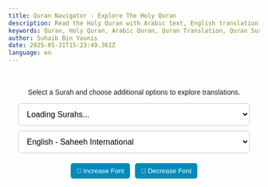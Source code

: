 ```yaml
---
title: Quran Navigator - Explore The Holy Quran
description: Read the Holy Quran with Arabic text, English translation, and transliteration. Select Surahs, change font size, and navigate verses easily.
keywords: Quran, Holy Quran, Arabic Quran, Quran Translation, Quran Surah, Quran Recitation, Quranic Arabic, Quran Tafsir
author: Suhaib Bin Younis
date: 2025-05-31T15:23:49.361Z
language: en
---
```

<style>
@import url('https://arabicfonts.net/fonts/al-qalam-quran-majeed-web-regular');

.quran-arabic, .quran-english, .quran-transliteration {
    font-family: Arial, sans-serif;
    direction: ltr;
    text-align: left;
    line-height: 1.8;
    margin-bottom: 10px;
}

.quran-arabic {
    font-family: 'Al Qalam Quran Majeed Web Regular', serif;
    font-size: 22px;
    direction: rtl;
    text-align: right;
}

.quran-transliteration {
    font-style: italic;
    color: #555;
}

select {
    width: 100%;
    padding: 12px;
    border-radius: 5px;
    border: 1px solid #ccc;
    font-size: 16px;
    margin-bottom: 10px;
    background-color: white;
    color: black;
}

.font-buttons {
    display: flex;
    justify-content: center;
    gap: 10px;
    margin-top: 10px;
}

button {
    padding: 8px 12px;
    border: none;
    background-color: #008CBA;
    color: white;
    border-radius: 5px;
    cursor: pointer;
}
</style>

<div style="text-align: center; font-family: Arial, sans-serif; padding: 20px; max-width: 600px; margin: auto;">
<p>Select a Surah and choose additional options to explore translations.</p>

<select id="surahSelect">
    <option value="">Loading Surahs...</option>
</select>

<select id="edition">
    <option value="en.sahih">English - Saheeh International</option>
</select>

<div class="font-buttons">
    <button onclick="adjustFontSize(2)">🔼 Increase Font</button>
    <button onclick="adjustFontSize(-2)">🔽 Decrease Font</button>
</div>

<div id="quranContent" style="margin-top: 20px; text-align: left;"></div>
</div>

<script>
document.addEventListener("DOMContentLoaded", async () => {
    await loadSurahs();
    await loadTranslations();
    fetchSurah();

    document.getElementById("surahSelect").addEventListener("change", fetchSurah);
    document.getElementById("edition").addEventListener("change", fetchSurah);
});

async function loadSurahs() {
    const response = await fetch("https://api.alquran.cloud/v1/surah");
    const data = await response.json();
    
    if (data.code === 200) {
        const surahSelect = document.getElementById("surahSelect");
        surahSelect.innerHTML = "";
        data.data.forEach(surah => {
            const option = document.createElement("option");
            option.value = surah.number;
            option.textContent = `${surah.number}. ${surah.englishName}`;
            surahSelect.appendChild(option);
        });
        surahSelect.value = "1";
    }
}

async function loadTranslations() {
    const response = await fetch("https://api.alquran.cloud/v1/edition/type/translation");
    const data = await response.json();
    
    if (data.code === 200) {
        const editionSelect = document.getElementById("edition");
        editionSelect.innerHTML = "";
        data.data.forEach(edition => {
            const option = document.createElement("option");
            option.value = edition.identifier;
            option.textContent = `${edition.language.toUpperCase()} - ${edition.name}`;
            editionSelect.appendChild(option);
        });
        editionSelect.value = "en.sahih";
    }
}

async function fetchSurah() {
    const surahNumber = document.getElementById('surahSelect').value;
    const edition = document.getElementById('edition').value;
    
    if (!surahNumber || !edition) return;
    
    const arabicResponse = await fetch(`https://api.alquran.cloud/v1/surah/${surahNumber}/quran-uthmani`);
    const translationResponse = await fetch(`https://api.alquran.cloud/v1/surah/${surahNumber}/${edition}`);
    const transliterationResponse = await fetch(`https://api.alquran.cloud/v1/surah/${surahNumber}/en.transliteration`);

    const arabicData = await arabicResponse.json();
    const translationData = await translationResponse.json();
    const transliterationData = await transliterationResponse.json();
    
    if (arabicData.code !== 200 || translationData.code !== 200 || transliterationData.code !== 200) {
        document.getElementById('quranContent').innerHTML = "<p>Surah not found.</p>";
        return;
    }
    
    let content = `<div class="steps hx-ml-4 hx-mb-12 ltr:hx-border-l rtl:hx-border-r hx-border-gray-200 ltr:hx-pl-6 rtl:hx-pr-6 dark:hx-border-neutral-800 [counter-reset:step]">\n\n`;
    content += `<h1 class="quran-arabic">${arabicData.data.name}</h1>`;
    content += `<h3 class="quran-english">${arabicData.data.englishNameTranslation}</h3>\n\n`;

    arabicData.data.ayahs.forEach((ayah, index) => {
        const translationAyah = translationData.data.ayahs[index];
        const transliterationAyah = transliterationData.data.ayahs[index];

        content += `<h3>Verse ${ayah.number}<span class="hx-absolute -hx-mt-20" id="verse-${ayah.number}"></span>`;
        content += `<a href="#verse-${ayah.number}" class="subheading-anchor" aria-label="Permalink for this section"></a></h3>`;
        content += `<p class="quran-arabic">${ayah.text}</p>`;
        content += `<p class="quran-transliteration">${transliterationAyah.text}</p>`;
        content += `<p class="quran-english">${translationAyah.text}</p>\n\n`;
    });
    
    content += `</div>`;
    
    document.getElementById('quranContent').innerHTML = content;
}

function adjustFontSize(change) {
    const elements = document.querySelectorAll(".quran-arabic, .quran-english, .quran-transliteration");
    elements.forEach(el => {
        let currentSize = parseInt(window.getComputedStyle(el).fontSize);
        el.style.fontSize = `${currentSize + change}px`;
    });
}
</script>
